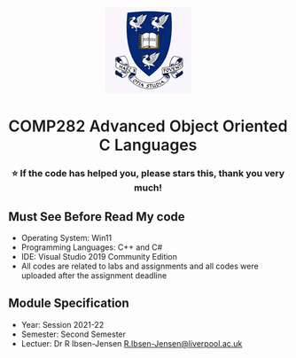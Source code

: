 <p align="center">
  <a href="https://www.liverpool.ac.uk/" target="blank">
    <img src="Liverpool_logo.png" alt="Logo" width="156" height="156">
  </a>
 <h1 align="center" style="font-weight: 600">COMP282	Advanced Object Oriented C Languages</h1>
 <h3 align="center" backgroundcolor="red">⭐ If the code has helped you, please stars this, thank you very much!</h3>
 
 ## Must See Before Read My code
* Operating System: Win11
* Programming Languages: C++ and C#
* IDE: Visual Studio 2019 Community Edition
* All codes are related to labs and assignments and all codes were uploaded after the assignment deadline

 ## Module Specification
* Year: Session 2021-22
* Semester: Second Semester
* Lectuer: Dr R Ibsen-Jensen		R.Ibsen-Jensen@liverpool.ac.uk
